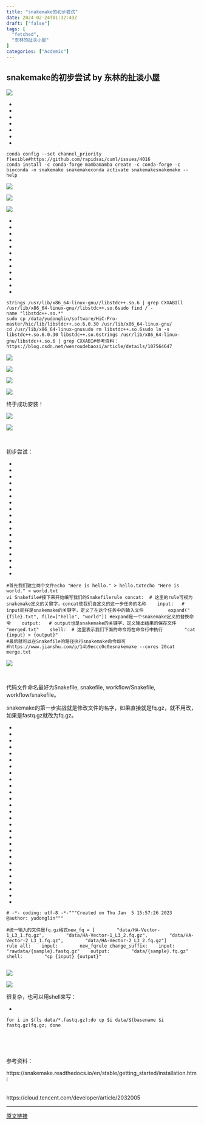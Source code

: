 ```yaml
---
title: "snakemake的初步尝试"
date: 2024-02-24T01:32:43Z
draft: ["false"]
tags: [
  "fetched",
  "东林的扯淡小屋"
]
categories: ["Acdemic"]
---
```

snakemake的初步尝试 by 东林的扯淡小屋
------
<div><p><img data-galleryid="" data-ratio="1.0185185185185186" data-s="300,640" data-type="png" data-w="1080" data-src="https://mmbiz.qpic.cn/mmbiz_png/kZ1wdgAscBrlGfn0c5XVUOE1ce5eaiaiaSTN3vRx5O02jegGzTUKotX2ut8rHChf0d2x17kNYV8zIjduoqiaVwFPw/640?wx_fmt=png" src="https://mmbiz.qpic.cn/mmbiz_png/kZ1wdgAscBrlGfn0c5XVUOE1ce5eaiaiaSTN3vRx5O02jegGzTUKotX2ut8rHChf0d2x17kNYV8zIjduoqiaVwFPw/640?wx_fmt=png"></p><section><ul><li><li><li><li><li><li><li></ul><pre data-lang="bash"><code><span>conda config --<span>set</span> channel_priority flexible</span></code><code><span><span>#https://github.com/rapidsai/cuml/issues/4016</span></span></code><code><span><br></span></code><code><span>conda install -c conda-forge mamba</span></code><code><span>mamba create -c conda-forge -c bioconda -n snakemake snakemake</span></code><code><span>conda activate snakemake</span></code><code><span>snakemake --<span>help</span></span></code></pre></section><p><img data-galleryid="" data-ratio="0.5962962962962963" data-s="300,640" data-type="png" data-w="1080" data-src="https://mmbiz.qpic.cn/mmbiz_png/kZ1wdgAscBrlGfn0c5XVUOE1ce5eaiaiaS3ES3Ea1oPnI6pcicXzFK3lS7FJnNXib4mVW9HSsmrJYnwJtIzNuSjbJA/640?wx_fmt=png" src="https://mmbiz.qpic.cn/mmbiz_png/kZ1wdgAscBrlGfn0c5XVUOE1ce5eaiaiaS3ES3Ea1oPnI6pcicXzFK3lS7FJnNXib4mVW9HSsmrJYnwJtIzNuSjbJA/640?wx_fmt=png"></p><p><img data-galleryid="" data-ratio="0.5962962962962963" data-s="300,640" data-type="png" data-w="1080" data-src="https://mmbiz.qpic.cn/mmbiz_png/kZ1wdgAscBrlGfn0c5XVUOE1ce5eaiaiaSiamWXofJf5sjuwQUx1mAbCibEXEPpkKx2ZMiboctIss7kcQ0ZRIwEUxcw/640?wx_fmt=png" src="https://mmbiz.qpic.cn/mmbiz_png/kZ1wdgAscBrlGfn0c5XVUOE1ce5eaiaiaSiamWXofJf5sjuwQUx1mAbCibEXEPpkKx2ZMiboctIss7kcQ0ZRIwEUxcw/640?wx_fmt=png"></p><p><img data-galleryid="" data-ratio="0.17314814814814813" data-s="300,640" data-type="png" data-w="1080" data-src="https://mmbiz.qpic.cn/mmbiz_png/kZ1wdgAscBrlGfn0c5XVUOE1ce5eaiaiaSD13jQ6mRoXPPyvflRAiagNMmxf5cHDpjKMJQuAcglC5WibnYjeZnoqZw/640?wx_fmt=png" src="https://mmbiz.qpic.cn/mmbiz_png/kZ1wdgAscBrlGfn0c5XVUOE1ce5eaiaiaSD13jQ6mRoXPPyvflRAiagNMmxf5cHDpjKMJQuAcglC5WibnYjeZnoqZw/640?wx_fmt=png"></p><section><ul><li><li><li><li><li><li><li><li><li><li><li><li></ul><pre data-lang="javascript"><code><span>strings /usr/lib/x86_64-linux-gnu<span>//libstdc++.so.6 | grep CXXABI</span></span></code><code><span>ll /usr/lib/x86_64-linux-gnu<span>//libstdc++.so.6</span></span></code><code><span>sudo find / -name <span>"libstdc++.so.*"</span></span></code><code><span><br></span></code><code><span>sudo cp /data/yudonglin/software/HiC-Pro-master/hic/lib/libstdc++.so<span>.6</span><span>.0</span><span>.30</span> /usr/lib/x86_64-linux-gnu/</span></code><code><span><br></span></code><code><span>cd /usr/lib/x86_64-linux-gnu</span></code><code><span>sudo rm libstdc++.so<span>.6</span></span></code><code><span>sudo ln -s libstdc++.so<span>.6</span><span>.0</span><span>.30</span> libstdc++.so<span>.6</span></span></code><code><span>strings /usr/lib/x86_64-linux-gnu/libstdc++.so<span>.6</span> | grep CXXABI</span></code><code><span>#参考资料：https:<span>//blog.csdn.net/wenroudebaozi/article/details/107564647</span></span></code><code><span><br></span></code></pre></section><p><img data-galleryid="" data-ratio="0.38981481481481484" data-s="300,640" data-type="png" data-w="1080" data-src="https://mmbiz.qpic.cn/mmbiz_png/kZ1wdgAscBrlGfn0c5XVUOE1ce5eaiaiaS6FQ0mBX9iaQKEIE6UzvqJnibwHAyudTWNoI4AnSMONdgCT9ZicUNYQrpA/640?wx_fmt=png" src="https://mmbiz.qpic.cn/mmbiz_png/kZ1wdgAscBrlGfn0c5XVUOE1ce5eaiaiaS6FQ0mBX9iaQKEIE6UzvqJnibwHAyudTWNoI4AnSMONdgCT9ZicUNYQrpA/640?wx_fmt=png"></p><p><img data-galleryid="" data-ratio="0.5962962962962963" data-s="300,640" data-type="png" data-w="1080" data-src="https://mmbiz.qpic.cn/mmbiz_png/kZ1wdgAscBrlGfn0c5XVUOE1ce5eaiaiaShian3ufs1bMab1KOfgmoJEe0YVqrW4UxcIj5bzF3jIjnkxLrYbIWrcg/640?wx_fmt=png" src="https://mmbiz.qpic.cn/mmbiz_png/kZ1wdgAscBrlGfn0c5XVUOE1ce5eaiaiaShian3ufs1bMab1KOfgmoJEe0YVqrW4UxcIj5bzF3jIjnkxLrYbIWrcg/640?wx_fmt=png"></p><p><img data-galleryid="" data-ratio="0.6148148148148148" data-s="300,640" data-type="png" data-w="1080" data-src="https://mmbiz.qpic.cn/mmbiz_png/kZ1wdgAscBrlGfn0c5XVUOE1ce5eaiaiaS27iamYsy5u9ribIe0s5pKzWsjVkYuREdic36hZTibYGSh9HgiaJJmlolV5A/640?wx_fmt=png" src="https://mmbiz.qpic.cn/mmbiz_png/kZ1wdgAscBrlGfn0c5XVUOE1ce5eaiaiaS27iamYsy5u9ribIe0s5pKzWsjVkYuREdic36hZTibYGSh9HgiaJJmlolV5A/640?wx_fmt=png"></p><p><img data-galleryid="" data-ratio="0.5120370370370371" data-s="300,640" data-type="png" data-w="1080" data-src="https://mmbiz.qpic.cn/mmbiz_png/kZ1wdgAscBrlGfn0c5XVUOE1ce5eaiaiaSLhfuNAOVicpGSkwOiaUT5oahAYOpJDBVwPK4OkQCzZgYibnk7cQKKrztQ/640?wx_fmt=png" src="https://mmbiz.qpic.cn/mmbiz_png/kZ1wdgAscBrlGfn0c5XVUOE1ce5eaiaiaSLhfuNAOVicpGSkwOiaUT5oahAYOpJDBVwPK4OkQCzZgYibnk7cQKKrztQ/640?wx_fmt=png"></p><p>终于成功安装！</p><p><img data-galleryid="" data-ratio="0.5962962962962963" data-s="300,640" data-type="png" data-w="1080" data-src="https://mmbiz.qpic.cn/mmbiz_png/kZ1wdgAscBrlGfn0c5XVUOE1ce5eaiaiaSN3l0jTP9h7826ja5m4wshTbc5st6zLlFWImwjT16d6DTf11ujibbdicA/640?wx_fmt=png" src="https://mmbiz.qpic.cn/mmbiz_png/kZ1wdgAscBrlGfn0c5XVUOE1ce5eaiaiaSN3l0jTP9h7826ja5m4wshTbc5st6zLlFWImwjT16d6DTf11ujibbdicA/640?wx_fmt=png"></p><p><img data-galleryid="" data-ratio="0.5962962962962963" data-s="300,640" data-type="png" data-w="1080" data-src="https://mmbiz.qpic.cn/mmbiz_png/kZ1wdgAscBrlGfn0c5XVUOE1ce5eaiaiaSNwns7jo1Bianao8U0HTphf0XmiaQwbwwMPfzWNmWuQqdcwzFUE2PicGFg/640?wx_fmt=png" src="https://mmbiz.qpic.cn/mmbiz_png/kZ1wdgAscBrlGfn0c5XVUOE1ce5eaiaiaSNwns7jo1Bianao8U0HTphf0XmiaQwbwwMPfzWNmWuQqdcwzFUE2PicGFg/640?wx_fmt=png"></p><p><br></p><p>初步尝试：</p><section><ul><li><li><li><li><li><li><li><li><li><li><li><li><li><li><li><li><li><li></ul><pre data-lang="nginx"><code><span><span>#首先我们建立两个文件</span></span></code><code><span><span>echo</span> <span>"Here is hello."</span> &gt; hello.txt</span></code><code><span>echo <span>"Here is world."</span> &gt; world.txt</span></code><code><span><br></span></code><code><span>vi Snakefile</span></code><code><span><span>#接下来开始编写我们的Snakefile</span></span></code><code><span>rule concat:  <span># 这里的rule可视为snakemake定义的关键字，concat使我们自定义的这一步任务的名称</span></span></code><code><span>    input:   <span># input同样是snakemake的关键字，定义了在这个任务中的输入文件 </span></span></code><code><span>        expand(<span>"{file}.txt"</span>, file=[<span>"hello"</span>, <span>"world"</span>]) <span>#expand是一个snakemake定义的替换命令</span></span></code><code><span>    output:   <span># output也是snakemake的关键字，定义输出结果的保存文件</span></span></code><code><span>        <span>"merged.txt"</span></span></code><code><span>    shell:  <span># 这里表示我们下面的命令将在命令行中执行</span></span></code><code><span>        <span>"cat {input} &gt; {output}"</span></span></code><code><span><br></span></code><code><span><span>#最后就可以在Snakefile的路径执行snakemake命令即可</span></span></code><code><span><span>#https://www.jianshu.com/p/14b9eccc0c0e</span></span></code><code><span>snakemake --cores <span>20</span></span></code><code><span>cat merge.txt</span></code></pre></section><p><img data-galleryid="" data-ratio="0.5962962962962963" data-s="300,640" data-type="png" data-w="1080" data-src="https://mmbiz.qpic.cn/mmbiz_png/kZ1wdgAscBrlGfn0c5XVUOE1ce5eaiaiaSLpalibrhAiaNuiaZyd9pKtiaWu02WodLa0mJn3Dyywa9OJ8sjeRXvPSGgw/640?wx_fmt=png" src="https://mmbiz.qpic.cn/mmbiz_png/kZ1wdgAscBrlGfn0c5XVUOE1ce5eaiaiaSLpalibrhAiaNuiaZyd9pKtiaWu02WodLa0mJn3Dyywa9OJ8sjeRXvPSGgw/640?wx_fmt=png"></p><p><br></p><p>代码文件命名最好为Snakefile, snakefile, workflow/Snakefile, workflow/snakefile。</p><p>snakemake的第一步实战就是修改文件的名字，如果直接就是fq.gz，就不用改，如果是fastq.gz就改为fq.gz。</p><section><ul><li><li><li><li><li><li><li><li><li><li><li><li><li><li><li><li><li><li><li><li><li><li><li><li><li><li><li><li></ul><pre data-lang="python"><code><span><span># -*- coding: utf-8 -*-</span></span></code><code><span><span>"""</span></span></code><code><span>Created on Thu Jan  5 15:57:26 2023</span></code><code><span><br></span></code><code><span>@author: yudonglin</span></code><code><span>"""</span></code><code><span><br></span></code><code><span><br></span></code><code><span><span>#统一输入的文件是fq.gz格式</span></span></code><code><span>new_fq = [</span></code><code><span>        <span>"data/HA-Vector-1_L3_1.fq.gz"</span>,</span></code><code><span>        <span>"data/HA-Vector-1_L3_2.fq.gz"</span>,</span></code><code><span>        <span>"data/HA-Vector-2_L3_1.fq.gz"</span>,</span></code><code><span>        <span>"data/HA-Vector-2_L3_2.fq.gz"</span></span></code><code><span>]</span></code><code><span><br></span></code><code><span>rule all:</span></code><code><span>    input:</span></code><code><span>        new_fq</span></code><code><span>rule change_suffix:</span></code><code><span>    input:</span></code><code><span>        <span>"rawdata/{sample}.fastq.gz"</span></span></code><code><span>    output:</span></code><code><span>        <span>"data/{sample}.fq.gz"</span></span></code><code><span>    shell:</span></code><code><span>        <span>"cp {input} {output}"</span></span></code><code><span><br></span></code><code><span><br></span></code></pre></section><p><img data-galleryid="" data-ratio="1.196808510638298" data-s="300,640" data-type="png" data-w="940" data-src="https://mmbiz.qpic.cn/mmbiz_png/kZ1wdgAscBrlGfn0c5XVUOE1ce5eaiaiaSLFXqlzHnlnNNfB3CGVxMJ3GSPSAKDQt6MW7YVmp4Fho9NgBJdKxicFQ/640?wx_fmt=png" src="https://mmbiz.qpic.cn/mmbiz_png/kZ1wdgAscBrlGfn0c5XVUOE1ce5eaiaiaSLFXqlzHnlnNNfB3CGVxMJ3GSPSAKDQt6MW7YVmp4Fho9NgBJdKxicFQ/640?wx_fmt=png"></p><p><img data-galleryid="" data-ratio="1.2057877813504823" data-s="300,640" data-type="png" data-w="933" data-src="https://mmbiz.qpic.cn/mmbiz_png/kZ1wdgAscBrlGfn0c5XVUOE1ce5eaiaiaSicZFZKERYTN9RgQLpDmaGvscX6aM02Fqt3mSdghTp2CsPQa1RSs1J2g/640?wx_fmt=png" src="https://mmbiz.qpic.cn/mmbiz_png/kZ1wdgAscBrlGfn0c5XVUOE1ce5eaiaiaSicZFZKERYTN9RgQLpDmaGvscX6aM02Fqt3mSdghTp2CsPQa1RSs1J2g/640?wx_fmt=png"></p><p>很复杂，也可以用shell来写：<br></p><section><ul><li></ul><pre data-lang="ruby"><code><span><span>for</span> i <span>in</span> $(ls data/*.fastq.gz);<span>do</span> cp $i data/$(basename $i fastq.gz)fq.gz; done</span></code></pre></section><p><br></p><p><br></p><p>参考资料：<br></p><p>https://snakemake.readthedocs.io/en/stable/getting_started/installation.html</p><p><br>https://cloud.tencent.com/developer/article/2032005</p><p><mp-style-type data-value="3"></mp-style-type></p></div>  
<hr>
<a href="https://mp.weixin.qq.com/s/65f1_s_yURhLBAe1UXsVFw",target="_blank" rel="noopener noreferrer">原文链接</a>
